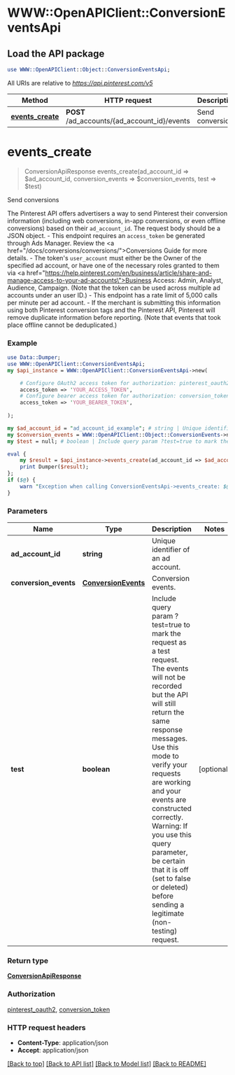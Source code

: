 # WWW::OpenAPIClient::ConversionEventsApi

## Load the API package
```perl
use WWW::OpenAPIClient::Object::ConversionEventsApi;
```

All URIs are relative to *https://api.pinterest.com/v5*

Method | HTTP request | Description
------------- | ------------- | -------------
[**events_create**](ConversionEventsApi.md#events_create) | **POST** /ad_accounts/{ad_account_id}/events | Send conversions


# **events_create**
> ConversionApiResponse events_create(ad_account_id => $ad_account_id, conversion_events => $conversion_events, test => $test)

Send conversions

The Pinterest API offers advertisers a way to send Pinterest their conversion information (including web conversions, in-app conversions, or even offline conversions) based on their <code>ad_account_id</code>. The request body should be a JSON object. - This endpoint requires an <code>access_token</code> be generated through Ads Manager. Review the <a href=\"/docs/conversions/conversions/\">Conversions Guide</a> for more details. - The token's <code>user_account</code> must either be the Owner of the specified ad account, or have one of the necessary roles granted to them via <a href=\"https://help.pinterest.com/en/business/article/share-and-manage-access-to-your-ad-accounts\">Business Access</a>: Admin, Analyst, Audience, Campaign. (Note that the token can be used across multiple ad accounts under an user ID.) - This endpoint has a rate limit of 5,000 calls per minute per ad account. - If the merchant is submitting this information using both Pinterest conversion tags and the Pinterest API, Pinterest will remove duplicate information before reporting. (Note that events that took place offline cannot be deduplicated.)

### Example
```perl
use Data::Dumper;
use WWW::OpenAPIClient::ConversionEventsApi;
my $api_instance = WWW::OpenAPIClient::ConversionEventsApi->new(

    # Configure OAuth2 access token for authorization: pinterest_oauth2
    access_token => 'YOUR_ACCESS_TOKEN',
    # Configure bearer access token for authorization: conversion_token
    access_token => 'YOUR_BEARER_TOKEN',
    
);

my $ad_account_id = "ad_account_id_example"; # string | Unique identifier of an ad account.
my $conversion_events = WWW::OpenAPIClient::Object::ConversionEvents->new(); # ConversionEvents | Conversion events.
my $test = null; # boolean | Include query param ?test=true to mark the request as a test request. The events will not be recorded but the API will still return the same response messages. Use this mode to verify your requests are working and your events are constructed correctly. Warning: If you use this query parameter, be certain that it is off (set to false or deleted) before sending a legitimate (non-testing) request.

eval {
    my $result = $api_instance->events_create(ad_account_id => $ad_account_id, conversion_events => $conversion_events, test => $test);
    print Dumper($result);
};
if ($@) {
    warn "Exception when calling ConversionEventsApi->events_create: $@\n";
}
```

### Parameters

Name | Type | Description  | Notes
------------- | ------------- | ------------- | -------------
 **ad_account_id** | **string**| Unique identifier of an ad account. | 
 **conversion_events** | [**ConversionEvents**](ConversionEvents.md)| Conversion events. | 
 **test** | **boolean**| Include query param ?test&#x3D;true to mark the request as a test request. The events will not be recorded but the API will still return the same response messages. Use this mode to verify your requests are working and your events are constructed correctly. Warning: If you use this query parameter, be certain that it is off (set to false or deleted) before sending a legitimate (non-testing) request. | [optional] 

### Return type

[**ConversionApiResponse**](ConversionApiResponse.md)

### Authorization

[pinterest_oauth2](../README.md#pinterest_oauth2), [conversion_token](../README.md#conversion_token)

### HTTP request headers

 - **Content-Type**: application/json
 - **Accept**: application/json

[[Back to top]](#) [[Back to API list]](../README.md#documentation-for-api-endpoints) [[Back to Model list]](../README.md#documentation-for-models) [[Back to README]](../README.md)

